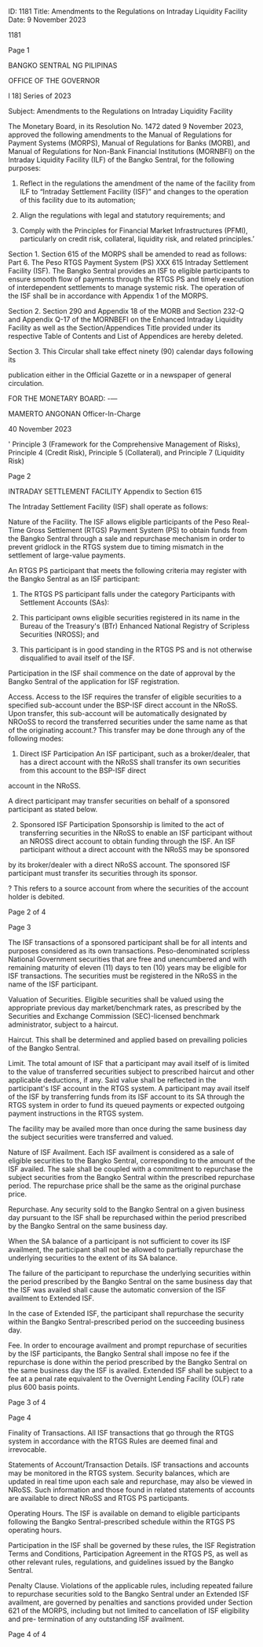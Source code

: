 ID: 1181
Title: Amendments to the Regulations on Intraday Liquidity Facility
Date: 9 November 2023

1181

Page 1

BANGKO SENTRAL NG PILIPINAS

OFFICE OF THE GOVERNOR

l 18] Series of 2023

Subject: Amendments to the Regulations on Intraday Liquidity Facility

The Monetary Board, in its Resolution No. 1472 dated 9 November 2023, approved the following amendments to the Manual of Regulations for Payment Systems (MORPS), Manual of Regulations for Banks (MORB), and Manual of Regulations for Non-Bank Financial Institutions (MORNBFI) on the Intraday Liquidity Facility (ILF) of the Bangko Sentral, for the following purposes:

1. Reflect in the regulations the amendment of the name of the facility from ILF to “Intraday Settlement Facility (ISF)” and changes to the operation of this facility due to its automation;

2. Align the regulations with legal and statutory requirements; and

3. Comply with the Principles for Financial Market Infrastructures (PFMI), particularly on credit risk, collateral, liquidity risk, and related principles.’

Section 1. Section 615 of the MORPS shall be amended to read as follows: Part 6. The Peso RTGS Payment System (PS) XXX 615 Intraday Settlement Facility (ISF). The Bangko Sentral provides an ISF to eligible participants to ensure smooth flow of payments through the RTGS PS and timely execution of interdependent settlements to manage systemic risk. The operation of the ISF shall be in accordance with Appendix 1 of the MORPS.

Section 2. Section 290 and Appendix 18 of the MORB and Section 232-Q and Appendix Q-17 of the MORNBEFI on the Enhanced Intraday Liquidity Facility as well as the Section/Appendices Title provided under its respective Table of Contents and List of Appendices are hereby deleted.

Section 3. This Circular shall take effect ninety (90) calendar days following its

publication either in the Official Gazette or in a newspaper of general circulation.

FOR THE MONETARY BOARD: -—

MAMERTO ANGONAN Officer-In-Charge

40 November 2023

' Principle 3 (Framework for the Comprehensive Management of Risks), Principle 4 (Credit Risk), Principle 5 (Collateral), and Principle 7 (Liquidity Risk)

Page 2

INTRADAY SETTLEMENT FACILITY Appendix to Section 615

The Intraday Settlement Facility (ISF) shall operate as follows:

Nature of the Facility. The ISF allows eligible participants of the Peso Real-Time Gross Settlement (RTGS) Payment System (PS) to obtain funds from the Bangko Sentral through a sale and repurchase mechanism in order to prevent gridlock in the RTGS system due to timing mismatch in the settlement of large-value payments.

An RTGS PS participant that meets the following criteria may register with the Bangko Sentral as an ISF participant:

1. The RTGS PS participant falls under the category Participants with Settlement Accounts (SAs):

2. This participant owns eligible securities registered in its name in the Bureau of the Treasury's (BTr) Enhanced National Registry of Scripless Securities (NROSS); and

3. This participant is in good standing in the RTGS PS and is not otherwise disqualified to avail itself of the ISF.

Participation in the ISF shail commence on the date of approval by the Bangko Sentral of the application for ISF registration.

Access. Access to the ISF requires the transfer of eligible securities to a specified sub-account under the BSP-ISF direct account in the NRoSS. Upon transfer, this sub-account will be automatically designated by NROoSS to record the transferred securities under the same name as that of the originating account.? This transfer may be done through any of the following modes:

1. Direct ISF Participation An ISF participant, such as a broker/dealer, that has a direct account with the NRoSS shall transfer its own securities from this account to the BSP-ISF direct

account in the NRoSS.

A direct participant may transfer securities on behalf of a sponsored participant as stated below.

2. Sponsored ISF Participation Sponsorship is limited to the act of transferring securities in the NRoSS to enable an ISF participant without an NROSS direct account to obtain funding through the ISF. An ISF participant without a direct account with the NRoSS may be sponsored

by its broker/dealer with a direct NRoSS account. The sponsored ISF participant must transfer its securities through its sponsor.

? This refers to a source account from where the securities of the account holder is debited.

Page 2 of 4

Page 3

The ISF transactions of a sponsored participant shall be for all intents and purposes considered as its own transactions. Peso-denominated scripless National Government securities that are free and unencumbered and with remaining maturity of eleven (11) days to ten (10) years may be eligible for ISF transactions. The securities must be registered in the NRoSS in the name of the ISF participant.

Valuation of Securities. Eligible securities shall be valued using the appropriate previous day market/benchmark rates, as prescribed by the Securities and Exchange Commission (SEC)-licensed benchmark administrator, subject to a haircut.

Haircut. This shall be determined and applied based on prevailing policies of the Bangko Sentral.

Limit. The total amount of ISF that a participant may avail itself of is limited to the value of transferred securities subject to prescribed haircut and other applicable deductions, if any. Said value shall be reflected in the participant's ISF account in the RTGS system. A participant may avail itself of the ISF by transferring funds from its ISF account to its SA through the RTGS system in order to fund its queued payments or expected outgoing payment instructions in the RTGS system.

The facility may be availed more than once during the same business day the subject securities were transferred and valued.

Nature of ISF Availment. Each ISF availment is considered as a sale of eligible securities to the Bangko Sentral, corresponding to the amount of the ISF availed. The sale shall be coupled with a commitment to repurchase the subject securities from the Bangko Sentral within the prescribed repurchase period. The repurchase price shall be the same as the original purchase price.

Repurchase. Any security sold to the Bangko Sentral on a given business day pursuant to the ISF shall be repurchased within the period prescribed by the Bangko Sentral on the same business day.

When the SA balance of a participant is not sufficient to cover its ISF availment, the participant shall not be allowed to partially repurchase the underlying securities to the extent of its SA balance.

The failure of the participant to repurchase the underlying securities within the period prescribed by the Bangko Sentral on the same business day that the ISF was availed shall cause the automatic conversion of the ISF availment to Extended ISF.

In the case of Extended ISF, the participant shall repurchase the security within the Bangko Sentral-prescribed period on the succeeding business day.

Fee. In order to encourage availment and prompt repurchase of securities by the ISF participants, the Bangko Sentral shall impose no fee if the repurchase is done within the period prescribed by the Bangko Sentral on the same business day the ISF is availed. Extended ISF shall be subject to a fee at a penal rate equivalent to the Overnight Lending Facility (OLF) rate plus 600 basis points.

Page 3 of 4

Page 4

Finality of Transactions. All ISF transactions that go through the RTGS system in accordance with the RTGS Rules are deemed final and irrevocable.

Statements of Account/Transaction Details. ISF transactions and accounts may be monitored in the RTGS system. Security balances, which are updated in real time upon each sale and repurchase, may also be viewed in NRoSS. Such information and those found in related statements of accounts are available to direct NRoSS and RTGS PS participants.

Operating Hours. The ISF is available on demand to eligible participants following the Bangko Sentral-prescribed schedule within the RTGS PS operating hours.

Participation in the ISF shall be governed by these rules, the ISF Registration Terms and Conditions, Participation Agreement in the RTGS PS, as well as other relevant rules, regulations, and guidelines issued by the Bangko Sentral.

Penalty Clause. Violations of the applicable rules, including repeated failure to repurchase securities sold to the Bangko Sentral under an Extended ISF availment, are governed by penalties and sanctions provided under Section 621 of the MORPS, including but not limited to cancellation of ISF eligibility and pre- termination of any outstanding ISF availment.

Page 4 of 4
